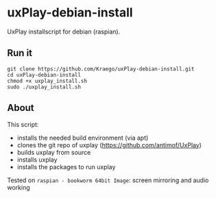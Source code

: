 # uxPlay-debian-install

UxPlay installscript for debian (raspian).

## Run it

```
git clone https://github.com/Kraego/uxPlay-debian-install.git
cd uxPlay-debian-install
chmod +x uxplay_install.sh
sudo ./uxplay_install.sh   
```

## About
This script:
* installs the needed build environment (via apt)
* clones the git repo of uxplay (https://github.com/antimof/UxPlay)
* builds uxplay from source
* installs uxplay
* installs the packages to run uxplay

Tested on `raspian - bookworm 64bit Image`: screen mirroring and audio working
